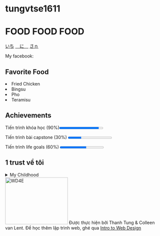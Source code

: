 # tungvtse1611
<!DOCTYPE html>
<html lang="en">
<head>
<meta charset="UTF-8">
<title>My First Website </title>
<script src="https://kit.fontawesome.com/a84c902a14.js" crossorigin="anonymous"></script>
</head>
<body>
<h1 Class = "font-google"> FOOD FOOD FOOD </h1>
<nav> 
<a href="https://www.youtube.com/channel/UCu1x4ZdRegx8imkrCuVtg5g/videos">いち</a>
<a href="https://www.reddit.com/user/Outrageous-Ad-9399">　に　</a>
<a href="https://www.allrecipes.com/recipes/80/main-dish/">さｎ</a>
<p> My facebook: <a href="https://www.facebook.com/profile.php?id=100010928836588"><i Class = " fab fa-facebook fa-2x" Style ="color:blue"></i></a></p1>
</nav>
<section>
<h2> Favorite Food </h2>
<li> Fried Chicken </li>
<li> Bingsu </li>
<li> Pho </li>
<li> Teramisu </li>
</section>
<section>
<h2> Achievements </h2>
<p> Tiến trình khóa học (90%)<progress max ="100" value="90"></progress></p>
<p> Tiến trình bài capstone (30%) <progress max = "100" value="30"></p>
<p> Tiến trình life goals (60%) <progress max ="100" value ="60"></p>
</section>
<section>
<h2> 1 trust về tôi </h2>
<details> 
   <summary> My Childhood </summary>
   <p> I was born in Vietnam, a country from Asia which is famous for farming. 
</details>
</section>
<footer>
<img src="http://www.intro-webdesign.com/images/newlogo.png" alt ="WD4E"  width="200" height="150"<p> Được thực hiện bởi Thanh Tung & Colleen van Lent. Để học thêm lập trình web, ghé qua <a href="http://intro-webdesign.com/">Intro to Web Design</a></p>
</footer>
</body>
</html>




